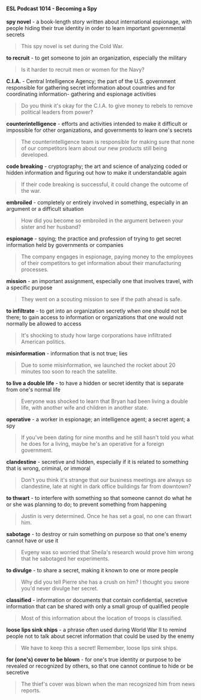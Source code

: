 #### ESL Podcast 1014 - Becoming a Spy

**spy novel** - a book-length story written about international espionage, with
people hiding their true identity in order to learn important governmental secrets

> This spy novel is set during the Cold War.

**to recruit** - to get someone to join an organization, especially the military

> Is it harder to recruit men or women for the Navy?

**C.I.A.** - Central Intelligence Agency; the part of the U.S. government responsible
for gathering secret information about countries and for coordinating information-
gathering and espionage activities

> Do you think it's okay for the C.I.A. to give money to rebels to remove political
leaders from power?

**counterintelligence** - efforts and activities intended to make it difficult or
impossible for other organizations, and governments to learn one's secrets

> The counterintelligence team is responsible for making sure that none of our
competitors learn about our new products still being developed.

**code breaking** - cryptography; the art and science of analyzing coded or hidden
information and figuring out how to make it understandable again

> If their code breaking is successful, it could change the outcome of the war.

**embroiled** - completely or entirely involved in something, especially in an
argument or a difficult situation

> How did you become so embroiled in the argument between your sister and her
husband?

**espionage** - spying; the practice and profession of trying to get secret
information held by governments or companies

> The company engages in espionage, paying money to the employees of their
competitors to get information about their manufacturing processes.

**mission** - an important assignment, especially one that involves travel, with a
specific purpose

> They went on a scouting mission to see if the path ahead is safe.

**to infiltrate** - to get into an organization secretly when one should not be there;
to gain access to information or organizations that one would not normally be
allowed to access

> It's shocking to study how large corporations have infiltrated American politics.

**misinformation** - information that is not true; lies

> Due to some misinformation, we launched the rocket about 20 minutes too
soon to reach the satellite.

**to live a double life** - to have a hidden or secret identity that is separate from
one's normal life

> Everyone was shocked to learn that Bryan had been living a double life, with
another wife and children in another state.

**operative** - a worker in espionage; an intelligence agent; a secret agent; a spy

> If you've been dating for nine months and he still hasn't told you what he does
for a living, maybe he's an operative for a foreign government.

**clandestine** - secretive and hidden, especially if it is related to something that is
wrong, criminal, or immoral

> Don't you think it's strange that our business meetings are always so
clandestine, late at night in dark office buildings far from downtown?

**to thwart** - to interfere with something so that someone cannot do what he or
she was planning to do; to prevent something from happening

> Justin is very determined. Once he has set a goal, no one can thwart him.

**sabotage** - to destroy or ruin something on purpose so that one's enemy cannot
have or use it

> Evgeny was so worried that Sheila's research would prove him wrong that he
sabotaged her experiments.

**to divulge** - to share a secret, making it known to one or more people

> Why did you tell Pierre she has a crush on him? I thought you swore you'd
never divulge her secret.

**classified** - information or documents that contain confidential, secretive
information that can be shared with only a small group of qualified people

> Most of this information about the location of troops is classified.

**loose lips sink ships** - a phrase often used during World War II to remind
people not to talk about secret information that could be used by the enemy

> We have to keep this a secret! Remember, loose lips sink ships.

**for (one's) cover to be blown** - for one's true identity or purpose to be revealed
or recognized by others, so that one cannot continue to hide or be secretive

> The thief's cover was blown when the man recognized him from news reports.

